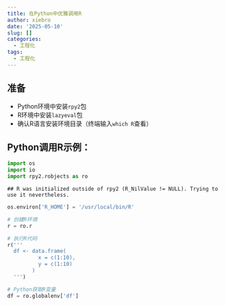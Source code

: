 ```yaml
---
title: 在Python中优雅调用R
author: xiebro
date: '2025-05-10'
slug: []
categories:
  - 工程化
tags:
  - 工程化
---
```


## 准备
- Python环境中安装`rpy2`包 
- R环境中安装`lazyeval`包 
- 确认R语言安装环境目录（终端输入`which R`查看）

## Python调用R示例：

```python
import os
import io
import rpy2.robjects as ro
```

```
## R was initialized outside of rpy2 (R_NilValue != NULL). Trying to use it nevertheless.
```

```python
os.environ['R_HOME'] = '/usr/local/bin/R'

# 创建R环境
r = ro.r

# 执行R代码
r('''
  df <- data.frame(
          x = c(1:10),
          y = c(1:10)
        )
  ''')

# Python获取R变量
df = ro.globalenv['df']
```


